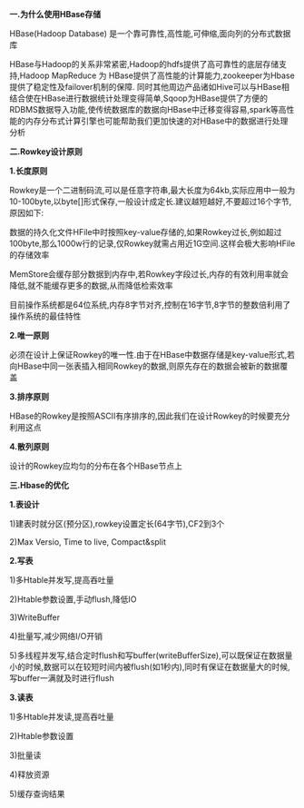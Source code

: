 **一.为什么使用HBase存储**

HBase(Hadoop Database) 是一个靠可靠性,高性能,可伸缩,面向列的分布式数据库

HBase与Hadoop的关系非常紧密,Hadoop的hdfs提供了高可靠性的底层存储支持,Hadoop MapReduce 为 HBase提供了高性能的计算能力,zookeeper为Hbase提供了稳定性及failover机制的保障. 同时其他周边产品诸如Hive可以与HBase相结合使在HBase进行数据统计处理变得简单,Sqoop为HBase提供了方便的RDBMS数据导入功能,使传统数据库的数据向HBase中迁移变得容易,spark等高性能的内存分布式计算引擎也可能帮助我们更加快速的对HBase中的数据进行处理分析

**二.Rowkey设计原则**

**1.长度原则**

Rowkey是一个二进制码流,可以是任意字符串,最大长度为64kb,实际应用中一般为10-100byte,以byte[]形式保存,一般设计成定长.建议越短越好,不要超过16个字节,原因如下:

数据的持久化文件HFile中时按照key-value存储的,如果Rowkey过长,例如超过100byte,那么1000w行的记录,仅Rowkey就需占用近1G空间.这样会极大影响HFile的存储效率

MemStore会缓存部分数据到内存中,若Rowkey字段过长,内存的有效利用率就会降低,就不能缓存更多的数据,从而降低检索效率

目前操作系统都是64位系统,内存8字节对齐,控制在16字节,8字节的整数倍利用了操作系统的最佳特性

**2.唯一原则**

必须在设计上保证Rowkey的唯一性.由于在HBase中数据存储是key-value形式,若向HBase中同一张表插入相同Rowkey的数据,则原先存在的数据会被新的数据覆盖

**3.排序原则**

HBase的Rowkey是按照ASCII有序排序的,因此我们在设计Rowkey的时候要充分利用这点

**4.散列原则**

设计的Rowkey应均匀的分布在各个HBase节点上

**三.Hbase的优化**

**1.表设计**

1)建表时就分区(预分区),rowkey设置定长(64字节),CF2到3个

2)Max Versio, Time to live, Compact&split

**2.写表**

1)多Htable并发写,提高吞吐量

2)Htable参数设置,手动flush,降低IO

3)WriteBuffer

4)批量写,减少网络I/O开销

5)多线程并发写,结合定时flush和写buffer(writeBufferSize),可以既保证在数据量小的时候,数据可以在较短时间内被flush(如1秒内),同时有保证在数据量大的时候,写buffer一满就及时进行flush

**3.读表**

1)多Htable并发读,提高吞吐量

2)Htable参数设置

3)批量读

4)释放资源

5)缓存查询结果